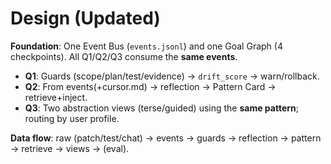 # Design (Updated)

**Foundation**: One Event Bus (`events.jsonl`) and one Goal Graph (4 checkpoints).
All Q1/Q2/Q3 consume the **same events**.

- **Q1**: Guards (scope/plan/test/evidence) → `drift_score` → warn/rollback.
- **Q2**: From events(+cursor.md) → reflection → Pattern Card → retrieve+inject.
- **Q3**: Two abstraction views (terse/guided) using the **same pattern**; routing by user profile.

**Data flow**: raw (patch/test/chat) → events → guards → reflection → pattern → retrieve → views → (eval).
